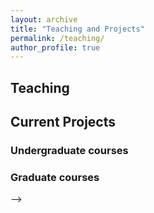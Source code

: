 ```yaml
---
layout: archive
title: "Teaching and Projects"
permalink: /teaching/
author_profile: true
---
```


## Teaching

## Current Projects
### Undergraduate courses

### Graduate courses



-->
